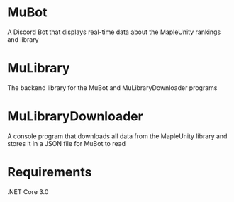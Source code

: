 # MuBot
A Discord Bot that displays real-time data about the MapleUnity rankings and library

# MuLibrary
The backend library for the MuBot and MuLibraryDownloader programs

# MuLibraryDownloader
A console program that downloads all data from the MapleUnity library and stores it in a JSON file for MuBot to read

# Requirements
.NET Core 3.0